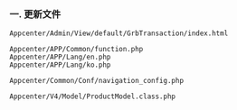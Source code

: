 ### 一. 更新文件

	Appcenter/Admin/View/default/GrbTransaction/index.html
	
	Appcenter/APP/Common/function.php
	Appcenter/APP/Lang/en.php
	Appcenter/APP/Lang/ko.php
	
	Appcenter/Common/Conf/navigation_config.php
	
	Appcenter/V4/Model/ProductModel.class.php
		